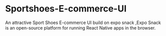 # Sportshoes-E-commerce-UI
An attractive Sport Shoes E-commerce UI build on expo snack ,Expo Snack is an open-source platform for running React Native apps in the browser. 
